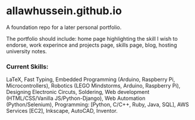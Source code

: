 # allawhussein.github.io
A foundation repo for a later personal portfolio.

The portfolio should include: home page highlighting the skill I wish to endorse, work experince and projects page, skills page, blog, hosting university notes.

### Current Skills:
LaTeX, Fast Typing, Embedded Programming (Arduino, Raspberry Pi, Microcontrollers), Robotics (LEGO Mindstorms, Arduino, Raspberry Pi), Designing Electronic Circuts, Soldering, Web development (HTML/CSS/Vanilla JS/Python-Django), Web Automation (Python/Selenium), Programming: [Python, C/C++, Ruby, Java, SQL], AWS Services [EC2], Inkscape, AutoCAD, Inventor.
